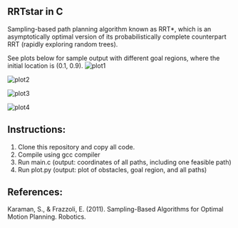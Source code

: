 ## RRTstar in C 
Sampling-based path planning algorithm known as RRT*, which is an asymptotically optimal version of its probabilistically
complete counterpart RRT (rapidly exploring random trees).  

See plots below for sample output with different goal regions, where the initial location is (0.1, 0.9). 
![plot1](https://user-images.githubusercontent.com/44141658/51094535-ea402780-177b-11e9-8635-810cf65c85da.png)

![plot2](https://user-images.githubusercontent.com/44141658/51094541-f62be980-177b-11e9-9d21-25229f930c0e.png)

![plot3](https://user-images.githubusercontent.com/44141658/51094547-05129c00-177c-11e9-884f-e8112d410db9.png)

![plot4](https://user-images.githubusercontent.com/44141658/51094555-1491e500-177c-11e9-9beb-8287ff660a64.png)

## Instructions: 
1. Clone this repository and copy all code. 
2. Compile using gcc compiler
3. Run main.c (output: coordinates of all paths, including one feasible path)
4. Run plot.py (output: plot of obstacles, goal region, and all paths)

## References: 
Karaman, S., & Frazzoli, E. (2011). Sampling-Based Algorithms for Optimal Motion 
    Planning. Robotics. 

